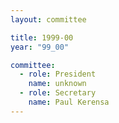 ```yaml
---
layout: committee

title: 1999-00
year: "99_00"

committee:
  - role: President
    name: unknown
  - role: Secretary
    name: Paul Kerensa
---
```

